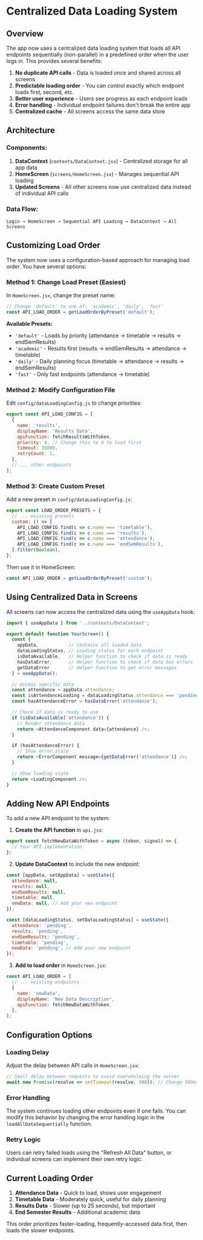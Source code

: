 # Centralized Data Loading System

## Overview

The app now uses a centralized data loading system that loads all API endpoints sequentially (non-parallel) in a predefined order when the user logs in. This provides several benefits:

1. **No duplicate API calls** - Data is loaded once and shared across all screens
2. **Predictable loading order** - You can control exactly which endpoint loads first, second, etc.
3. **Better user experience** - Users see progress as each endpoint loads
4. **Error handling** - Individual endpoint failures don't break the entire app
5. **Centralized cache** - All screens access the same data store

## Architecture

### Components:

1. **DataContext** (`contexts/DataContext.jsx`) - Centralized storage for all app data
2. **HomeScreen** (`screens/HomeScreen.jsx`) - Manages sequential API loading
3. **Updated Screens** - All other screens now use centralized data instead of individual API calls

### Data Flow:

```
Login → HomeScreen → Sequential API Loading → DataContext → All Screens
```

## Customizing Load Order

The system now uses a configuration-based approach for managing load order. You have several options:

### Method 1: Change Load Preset (Easiest)

In `HomeScreen.jsx`, change the preset name:

```javascript
// Change 'default' to one of: 'academic', 'daily', 'fast'
const API_LOAD_ORDER = getLoadOrderByPreset('default');
```

**Available Presets:**
- `'default'` - Loads by priority (attendance → timetable → results → endSemResults)
- `'academic'` - Results first (results → endSemResults → attendance → timetable)
- `'daily'` - Daily planning focus (timetable → attendance → results → endSemResults)
- `'fast'` - Only fast endpoints (attendance → timetable)

### Method 2: Modify Configuration File

Edit `config/dataLoadingConfig.js` to change priorities:

```javascript
export const API_LOAD_CONFIG = [
  {
    name: 'results',
    displayName: 'Results Data',
    apiFunction: fetchResultsWithToken,
    priority: 4, // Change this to 4 to load first
    timeout: 35000,
    retryCount: 1,
  },
  // ... other endpoints
];
```

### Method 3: Create Custom Preset

Add a new preset in `config/dataLoadingConfig.js`:

```javascript
export const LOAD_ORDER_PRESETS = {
  // ... existing presets
  custom: () => [
    API_LOAD_CONFIG.find(c => c.name === 'timetable'),
    API_LOAD_CONFIG.find(c => c.name === 'results'),
    API_LOAD_CONFIG.find(c => c.name === 'attendance'),
    API_LOAD_CONFIG.find(c => c.name === 'endSemResults'),
  ].filter(Boolean),
};
```

Then use it in HomeScreen:
```javascript
const API_LOAD_ORDER = getLoadOrderByPreset('custom');
```

## Using Centralized Data in Screens

All screens can now access the centralized data using the `useAppData` hook:

```javascript
import { useAppData } from '../contexts/DataContext';

export default function YourScreen() {
  const { 
    appData,           // Contains all loaded data
    dataLoadingStatus, // Loading status for each endpoint
    isDataAvailable,   // Helper function to check if data is ready
    hasDataError,      // Helper function to check if data has errors
    getDataError       // Helper function to get error messages
  } = useAppData();

  // Access specific data
  const attendance = appData.attendance;
  const isAttendanceLoading = dataLoadingStatus.attendance === 'pending';
  const hasAttendanceError = hasDataError('attendance');

  // Check if data is ready to use
  if (isDataAvailable('attendance')) {
    // Render attendance data
    return <AttendanceComponent data={attendance} />;
  }

  if (hasAttendanceError) {
    // Show error state
    return <ErrorComponent message={getDataError('attendance')} />;
  }

  // Show loading state
  return <LoadingComponent />;
}
```

## Adding New API Endpoints

To add a new API endpoint to the system:

1. **Create the API function** in `api.jsx`:
```javascript
export const fetchNewDataWithToken = async (token, signal) => {
  // Your API implementation
};
```

2. **Update DataContext** to include the new endpoint:
```javascript
const [appData, setAppData] = useState({
  attendance: null,
  results: null,
  endSemResults: null,
  timetable: null,
  newData: null, // Add your new endpoint
});

const [dataLoadingStatus, setDataLoadingStatus] = useState({
  attendance: 'pending',
  results: 'pending',
  endSemResults: 'pending',
  timetable: 'pending',
  newData: 'pending', // Add your new endpoint
});
```

3. **Add to load order** in `HomeScreen.jsx`:
```javascript
const API_LOAD_ORDER = [
  // ... existing endpoints
  {
    name: 'newData',
    displayName: 'New Data Description',
    apiFunction: fetchNewDataWithToken,
  },
];
```

## Configuration Options

### Loading Delay
Adjust the delay between API calls in `HomeScreen.jsx`:

```javascript
// Small delay between requests to avoid overwhelming the server
await new Promise(resolve => setTimeout(resolve, 500)); // Change 500ms to your preferred delay
```

### Error Handling
The system continues loading other endpoints even if one fails. You can modify this behavior by changing the error handling logic in the `loadAllDataSequentially` function.

### Retry Logic
Users can retry failed loads using the "Refresh All Data" button, or individual screens can implement their own retry logic.

## Current Loading Order

1. **Attendance Data** - Quick to load, shows user engagement
2. **Timetable Data** - Moderately quick, useful for daily planning
3. **Results Data** - Slower (up to 25 seconds), but important
4. **End Semester Results** - Additional academic data

This order prioritizes faster-loading, frequently-accessed data first, then loads the slower endpoints.